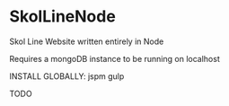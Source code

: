 # SkolLineNode
Skol Line Website written entirely in Node

Requires a mongoDB instance to be running on localhost

INSTALL GLOBALLY:
jspm
gulp


TODO
